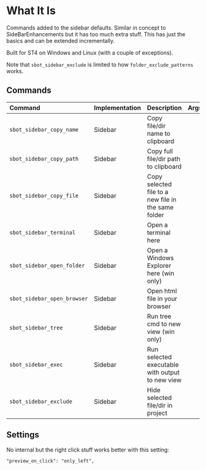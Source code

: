 # What It Is
Commands added to the sidebar defaults. Similar in concept to SideBarEnhancements
but it has too much extra stuff. This has just the basics and can be extended incrementally.

Built for ST4 on Windows and Linux (with a couple of exceptions).

Note that `sbot_sidebar_exclude` is limited to how `folder_exclude_patterns` works.


## Commands
| Command                    | Implementation | Description | Args      |
| :--------                  | :-------       | :-------    | :-------- |
| `sbot_sidebar_copy_name`   | Sidebar        | Copy file/dir name to clipboard                     |  |
| `sbot_sidebar_copy_path`   | Sidebar        | Copy full file/dir path to clipboard                |  |
| `sbot_sidebar_copy_file`   | Sidebar        | Copy selected file to a new file in the same folder |  |
| `sbot_sidebar_terminal`    | Sidebar        | Open a terminal here                                |  |
| `sbot_sidebar_open_folder` | Sidebar        | Open a Windows Explorer here (win only)             |  |
| `sbot_sidebar_open_browser`| Sidebar        | Open html file in your browser                      |  |
| `sbot_sidebar_tree`        | Sidebar        | Run tree cmd to new view (win only)                 |  |
| `sbot_sidebar_exec`        | Sidebar        | Run selected executable with output to new view     |  |
| `sbot_sidebar_exclude`     | Sidebar        | Hide selected file/dir in project                   |  |

## Settings
No internal but the right click stuff works better with this setting:
```
"preview_on_click": "only_left",
```
